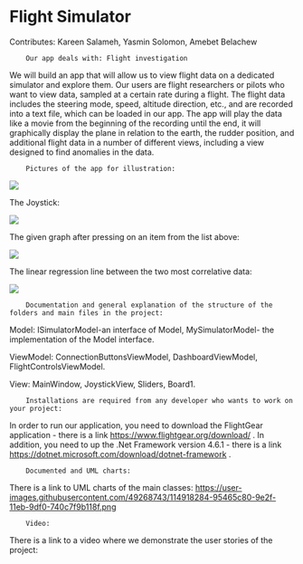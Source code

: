 # Flight Simulator
Contributes: Kareen Salameh, Yasmin Solomon, Amebet Belachew

        Our app deals with: Flight investigation

We will build an app that will allow us to view flight data on a dedicated simulator and explore them.
Our users are flight researchers or pilots who want to view data, sampled at a certain rate during a flight. 
The flight data includes the steering mode, speed, altitude direction, etc., and are recorded into a text file, which can be loaded in our app. 
The app will play the data like a movie from the beginning of the recording until the end,
it will graphically display the plane in relation to the earth, the rudder position, 
and additional flight data in a number of different views, including a view designed to find anomalies in the data.

        Pictures of the app for illustration:
<img src="https://user-images.githubusercontent.com/49268743/126898163-c60f1075-0c2d-47a7-b7ca-397a16c9b092.png">


The Joystick:

<img src="https://user-images.githubusercontent.com/49268743/114753222-e1c26700-9d5f-11eb-9211-d4407e32998a.png">


The given graph after pressing on an item from the list above:

<img src="https://user-images.githubusercontent.com/49268743/114754202-fb17e300-9d60-11eb-9165-7b4809dff4a8.png">

The linear regression line between the two most correlative data:

<img src="https://user-images.githubusercontent.com/49268743/114755166-07507000-9d62-11eb-83c6-afc6a95a3dc9.png">

        Documentation and general explanation of the structure of the folders and main files in the project:
Model: ISimulatorModel-an interface of Model,
       MySimulatorModel- the implementation of the Model interface.
       
ViewModel: ConnectionButtonsViewModel,
           DashboardViewModel,
           FlightControlsViewModel.
           
View:      MainWindow, 
           JoystickView, 
           Sliders,
           Board1.
           
        Installations are required from any developer who wants to work on your project:
In order to run our application, you need to download the FlightGear application - there is a link https://www.flightgear.org/download/ .
In addition, you need to up the .Net Framework version 4.6.1  - there is a link https://dotnet.microsoft.com/download/dotnet-framework .

        Documented and UML charts:
There is a link to UML charts of the main classes:
https://user-images.githubusercontent.com/49268743/114918284-95465c80-9e2f-11eb-9df0-740c7f9b118f.png

        Video:
There is a link to a video where we demonstrate the user stories of the project:








